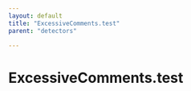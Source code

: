 ```yaml
---
layout: default
title: "ExcessiveComments.test"
parent: "detectors"

---
```

# ExcessiveComments.test
